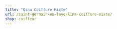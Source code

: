 ```yaml
---
title: "Kina Coiffure Mixte"
url: /saint-germain-en-laye/kina-coiffure-mixte/
shop: coiffeur
---
```

